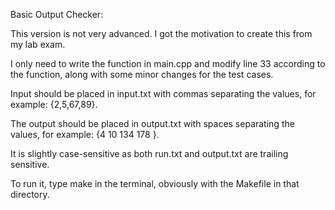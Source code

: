 Basic Output Checker:

This version is not very advanced.
I got the motivation to create this from my lab exam.

I only need to write the function in main.cpp and modify line 33 according to the function, along with some minor changes for the test cases.

Input should be placed in input.txt with commas separating the values, for example: {2,5,67,89}.

The output should be placed in output.txt with spaces separating the values, for example: {4 10 134 178 }.

It is slightly case-sensitive as both run.txt and output.txt are trailing sensitive.

To run it, type make in the terminal, obviously with the Makefile in that directory.
